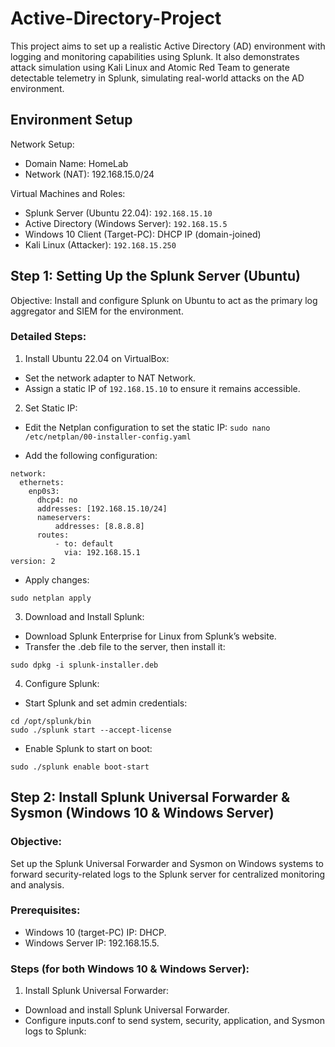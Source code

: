 # Active-Directory-Project
This project aims to set up a realistic Active Directory (AD) environment with logging and monitoring capabilities using Splunk. It also demonstrates attack simulation using Kali Linux and Atomic Red Team to generate detectable telemetry in Splunk, simulating real-world attacks on the AD environment.

## Environment Setup
Network Setup:
- Domain Name: HomeLab
- Network (NAT): 192.168.15.0/24

Virtual Machines and Roles:
- Splunk Server (Ubuntu 22.04): ``` 192.168.15.10 ```
- Active Directory (Windows Server): ``` 192.168.15.5 ```
- Windows 10 Client (Target-PC): DHCP IP (domain-joined)
- Kali Linux (Attacker): ```192.168.15.250```

## Step 1: Setting Up the Splunk Server (Ubuntu)
Objective: Install and configure Splunk on Ubuntu to act as the primary log aggregator and SIEM for the environment.

### Detailed Steps:
1. Install Ubuntu 22.04 on VirtualBox:
- Set the network adapter to NAT Network.
- Assign a static IP of ``` 192.168.15.10 ``` to ensure it remains accessible.

2. Set Static IP:
- Edit the Netplan configuration to set the static IP:
``` sudo nano /etc/netplan/00-installer-config.yaml ```

- Add the following configuration:
```
network:
  ethernets:
    enp0s3:
      dhcp4: no
      addresses: [192.168.15.10/24]
      nameservers:
          addresses: [8.8.8.8]
      routes:
          - to: default
            via: 192.168.15.1      
version: 2
```

- Apply changes:

```
sudo netplan apply
```

3. Download and Install Splunk:
- Download Splunk Enterprise for Linux from Splunk’s website.
- Transfer the .deb file to the server, then install it:
```
sudo dpkg -i splunk-installer.deb
```

4. Configure Splunk:
- Start Splunk and set admin credentials:
```
cd /opt/splunk/bin
sudo ./splunk start --accept-license
```

- Enable Splunk to start on boot:
```
sudo ./splunk enable boot-start
```

## Step 2: Install Splunk Universal Forwarder & Sysmon (Windows 10 & Windows Server)

### Objective: 
Set up the Splunk Universal Forwarder and Sysmon on Windows systems to forward security-related logs to the Splunk server for centralized monitoring and analysis.

### Prerequisites:
- Windows 10 (target-PC) IP: DHCP.
- Windows Server IP: 192.168.15.5.

### Steps (for both Windows 10 & Windows Server):
1. Install Splunk Universal Forwarder:
- Download and install Splunk Universal Forwarder.
- Configure inputs.conf to send system, security, application, and Sysmon logs to Splunk:



























